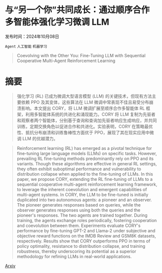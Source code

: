 # 与“另一个你”共同成长：通过顺序合作多智能体强化学习微调 LLM

发布时间：2024年10月08日

`Agent` `人工智能` `机器学习`

> Coevolving with the Other You: Fine-Tuning LLM with Sequential Cooperative Multi-Agent Reinforcement Learning

# 摘要

> 强化学习 (RL) 已成为微调大型语言模型 (LLM) 的关键技术，但现有方法主要依赖 PPO 及其变体，这些算法在 LLM 微调中常表现不佳且易受分布崩溃影响。本文提出 CORY，将 LLM 微调扩展至顺序合作多智能体 RL 框架，利用多智能体系统的共进化和涌现能力。CORY 将 LLM 复制为先驱者和观察者两个智能体，分别基于查询和查询加先驱者响应生成响应，并共同训练，定期交换角色以促进合作和共进化。实验表明，CORY 在策略最优性、抵抗分布崩溃和训练鲁棒性方面优于 PPO，展现了其在现实应用中微调 LLM 的优越潜力。

> Reinforcement learning (RL) has emerged as a pivotal technique for fine-tuning large language models (LLMs) on specific tasks. However, prevailing RL fine-tuning methods predominantly rely on PPO and its variants. Though these algorithms are effective in general RL settings, they often exhibit suboptimal performance and vulnerability to distribution collapse when applied to the fine-tuning of LLMs. In this paper, we propose CORY, extending the RL fine-tuning of LLMs to a sequential cooperative multi-agent reinforcement learning framework, to leverage the inherent coevolution and emergent capabilities of multi-agent systems. In CORY, the LLM to be fine-tuned is initially duplicated into two autonomous agents: a pioneer and an observer. The pioneer generates responses based on queries, while the observer generates responses using both the queries and the pioneer's responses. The two agents are trained together. During training, the agents exchange roles periodically, fostering cooperation and coevolution between them. Experiments evaluate CORY's performance by fine-tuning GPT-2 and Llama-2 under subjective and objective reward functions on the IMDB Review and GSM8K datasets, respectively. Results show that CORY outperforms PPO in terms of policy optimality, resistance to distribution collapse, and training robustness, thereby underscoring its potential as a superior methodology for refining LLMs in real-world applications.

[Arxiv](https://arxiv.org/abs/2410.06101)